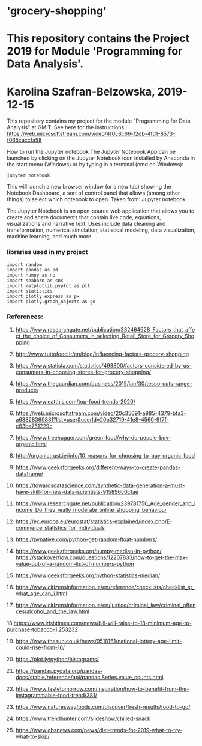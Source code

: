 # 'grocery-shopping'

# This repository contains the Project 2019 for Module 'Programming for Data Analysis'.
# Karolina Szafran-Belzowska, 2019-12-15


This repository contains my project for the module "Programming for Data Analysis" at GMIT. See here for the instructions : https://web.microsoftstream.com/video/4f0c8c66-f2db-4fd1-8573-f065caccfa58


How to run the Jupyter notebook
The Jupyter Notebook App can be launched by clicking on the Jupyter Notebook icon installed by Anaconda in the start menu (Windows) or by typing in a terminal (cmd on Windows):
```
jupyter notebook
```

This will launch a new browser window (or a new tab) showing the Notebook Dashboard, a sort of control panel that allows (among other things) to select which notebook to open. Taken from: Jupyter notebook

The Jupyter Notebook is an open-source web application that allows you to create and share documents that contain live code, equations, visualizations and narrative text. Uses include data cleaning and transformation, numerical simulation, statistical modeling, data visualization, machine learning, and much more.

### libraries used in my project
```
import random
import pandas as pd
import numpy as np
import seaborn as sns
import matplotlib.pyplot as plt
import statistics 
import plotly.express as px
import plotly.graph_objects as go
```

### References: 

1. https://www.researchgate.net/publication/332464628_Factors_that_affect_the_choice_of_Consumers_in_selecting_Retail_Store_for_Grocery_Shopping

2. http://www.tuttofood.it/en/blog/influencing-factors-grocery-shopping

3. https://www.statista.com/statistics/493800/factors-considered-by-us-consumers-in-choosing-stores-for-grocery-shopping/

4. https://www.theguardian.com/business/2015/jan/30/tesco-cuts-range-products

5. https://www.eatthis.com/top-food-trends-2020/

6. https://web.microsoftstream.com/video/20c35691-a985-4379-bfa3-a63828360881?list=user&userId=20b32719-41e8-4560-9f7f-c83ba751229c

7. https://www.treehugger.com/green-food/why-do-people-buy-organic.html

8. http://organictrust.ie/info/10_reasons_for_choosing_to_buy_organic_food

9. https://www.geeksforgeeks.org/different-ways-to-create-pandas-dataframe/

10. https://towardsdatascience.com/synthetic-data-generation-a-must-have-skill-for-new-data-scientists-915896c0c1ae

11. https://www.researchgate.net/publication/239781750_Age_gender_and_income_Do_they_really_moderate_online_shopping_behaviour

12. https://ec.europa.eu/eurostat/statistics-explained/index.php/E-commerce_statistics_for_individuals

13. https://pynative.com/python-get-random-float-numbers/

14. https://www.geeksforgeeks.org/numpy-median-in-python/
    https://stackoverflow.com/questions/12207833/how-to-get-the-max-value-out-of-a-random-list-of-numbers-python

15. https://www.geeksforgeeks.org/python-statistics-median/

16. https://www.citizensinformation.ie/en/reference/checklists/checklist_at_what_age_can_i.html

17. https://www.citizensinformation.ie/en/justice/criminal_law/criminal_offences/alcohol_and_the_law.html

18.https://www.irishtimes.com/news/bill-will-raise-to-18-minimum-age-to-purchase-tobacco-1.253232

19. https://www.thesun.co.uk/news/9518161/national-lottery-age-limit-could-rise-from-16/

20. https://plot.ly/python/histograms/

21. https://pandas.pydata.org/pandas-docs/stable/reference/api/pandas.Series.value_counts.html

22. https://www.tastetomorrow.com/inspiration/how-to-benefit-from-the-instagrammable-food-trend/381/

23. https://www.natureswayfoods.com/discover/fresh-results/food-to-go/

24. https://www.trendhunter.com/slideshow/chilled-snack

25. https://www.cbsnews.com/news/diet-trends-for-2019-what-to-try-what-to-skip/
